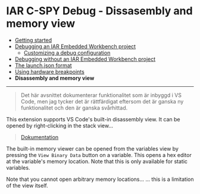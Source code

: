 # IAR C-SPY Debug - Dissasembly and memory view

* [Getting started](README.md)
* [Debugging an IAR Embedded Workbench project](debugging-ewp.md)
	* [Customizing a debug configuration](debugging-ewp.md#customizing-a-debug-configuration)
* [Debugging without an IAR Embedded Workbench project](debugging-no-ewp.md)
* [The launch.json format](launch-json-format.md)
* [Using hardware breakpoints](hardware-breakpoints.md)
* **Disassembly and memory view**

---

> Det här avsnittet dokumenterar funktionalitet som är inbyggd i VS Code, men jag tycker det är rättfärdigat eftersom det
> är ganska ny funktionalitet och den är ganska svårhittad.

This extension supports VS Code's built-in disassembly view. It can be opened by right-clicking in the stack view...
> [Dokumentation](https://devblogs.microsoft.com/cppblog/visual-studio-code-c-july-2021-update-disassembly-view-macro-expansion-and-windows-arm64-debugging/#disassembly-view)

The built-in memory viewer can be opened from the variables view by pressing the `View Binary Data` button on a variable.
This opens a hex editor at the variable's memory location. Note that this is only available for static variables.

Note that you cannot open arbitrary memory locations... ... this is a limitation of the view itself.
